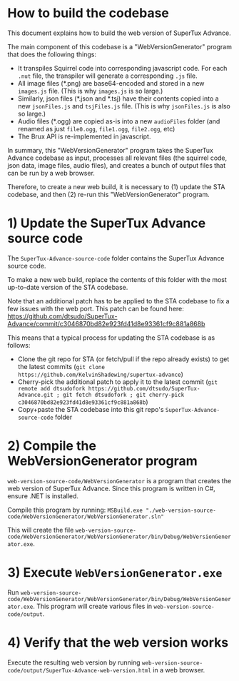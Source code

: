
# How to build the codebase

This document explains how to build the web version of SuperTux Advance.

The main component of this codebase is a "WebVersionGenerator" program that does the following things:

* It transpiles Squirrel code into corresponding javascript code. For each `.nut` file, the transpiler will generate a corresponding `.js` file.
* All image files (*.png) are base64-encoded and stored in a new `images.js` file. (This is why `images.js` is so large.)
* Similarly, json files (*.json and *.tsj) have their contents copied into a new `jsonFiles.js` and `tsjFiles.js` file. (This is why `jsonFiles.js` is also so large.)
* Audio files (*.ogg) are copied as-is into a new `audioFiles` folder (and renamed as just `file0.ogg`, `file1.ogg`, `file2.ogg`, etc)
* The Brux API is re-implemented in javascript.

In summary, this "WebVersionGenerator" program takes the SuperTux Advance codebase as input, processes all relevant files (the squirrel code, json data, image files, audio files), and creates a bunch of output files that can be run by a web browser.

Therefore, to create a new web build, it is necessary to (1) update the STA codebase, and then (2) re-run this "WebVersionGenerator" program.

# 1) Update the SuperTux Advance source code

The `SuperTux-Advance-source-code` folder contains the SuperTux Advance source code.

To make a new web build, replace the contents of this folder with the most up-to-date version of the STA codebase.

Note that an additional patch has to be applied to the STA codebase to fix a few issues with the web port. This patch can be found here: https://github.com/dtsudo/SuperTux-Advance/commit/c3046870bd82e923fd41d8e93361cf9c881a868b

This means that a typical process for updating the STA codebase is as follows:
* Clone the git repo for STA (or fetch/pull if the repo already exists) to get the latest commits (`git clone https://github.com/KelvinShadewing/supertux-advance`)
* Cherry-pick the additional patch to apply it to the latest commit (`git remote add dtsudofork https://github.com/dtsudo/SuperTux-Advance.git ; git fetch dtsudofork ; git cherry-pick c3046870bd82e923fd41d8e93361cf9c881a868b`)
* Copy+paste the STA codebase into this git repo's `SuperTux-Advance-source-code` folder
 
# 2) Compile the WebVersionGenerator program

`web-version-source-code/WebVersionGenerator` is a program that creates the web version of SuperTux Advance. Since this program is written in C#, ensure .NET is installed.

Compile this program by running: `MSBuild.exe "./web-version-source-code/WebVersionGenerator/WebVersionGenerator.sln"`

This will create the file `web-version-source-code/WebVersionGenerator/WebVersionGenerator/bin/Debug/WebVersionGenerator.exe`. 

# 3) Execute `WebVersionGenerator.exe`

Run `web-version-source-code/WebVersionGenerator/WebVersionGenerator/bin/Debug/WebVersionGenerator.exe`. This program will create various files in `web-version-source-code/output`.

# 4) Verify that the web version works

Execute the resulting web version by running `web-version-source-code/output/SuperTux-Advance-web-version.html` in a web browser.
